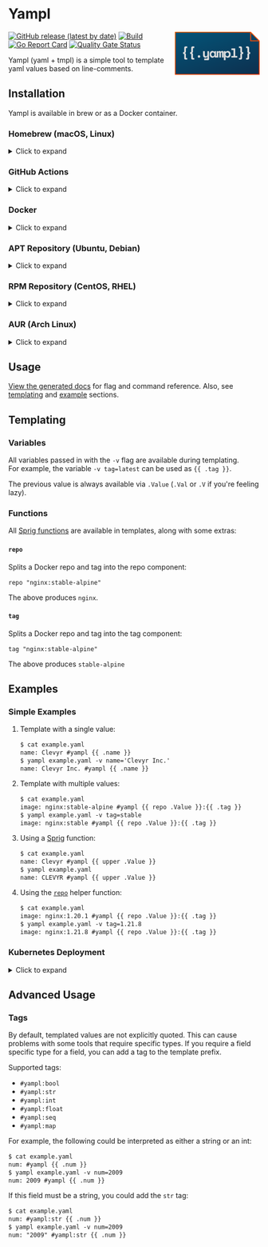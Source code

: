 # Yampl

<img src="./assets/icon.svg" alt="Yampl Icon" width="170" align="right">

[![GitHub release (latest by date)](https://img.shields.io/github/v/release/clevyr/yampl)](https://github.com/clevyr/yampl/releases)
[![Build](https://github.com/clevyr/yampl/actions/workflows/build.yml/badge.svg)](https://github.com/clevyr/yampl/actions/workflows/build.yml)
[![Go Report Card](https://goreportcard.com/badge/github.com/clevyr/yampl)](https://goreportcard.com/report/github.com/clevyr/yampl)
[![Quality Gate Status](https://sonarcloud.io/api/project_badges/measure?project=clevyr_yampl&metric=alert_status)](https://sonarcloud.io/summary/new_code?id=clevyr_yampl)

Yampl (yaml + tmpl) is a simple tool to template yaml values based on line-comments.

## Installation

Yampl is available in brew or as a Docker container.

### Homebrew (macOS, Linux)

<details>
  <summary>Click to expand</summary>

  ```shell
  brew install clevyr/tap/yampl
  ```
</details>

### GitHub Actions

<details>
  <summary>Click to expand</summary>

  There are two actions available for CI/CD usage:
  - **[clevyr/setup-yampl-action](https://github.com/clevyr/setup-yampl-action):** Installs yampl during a GitHub Action run.
  - **[clevyr/yampl-action](https://github.com/clevyr/yampl-action):** Installs yampl, runs yampl with the given inputs, then optionally creates a commit for you.

</details>

### Docker

<details>
  <summary>Click to expand</summary>

  yampl has a Docker image available at [`ghcr.io/clevyr/yampl`](https://ghcr.io/clevyr/yampl)

  ```shell
  docker pull ghcr.io/clevyr/yampl
  ```

  To use this image, you will need to volume bind the desired directory into the
  Docker container. The container uses `/data` as its workdir, so if you wanted
  to template `example.yaml` in the current directory, you could run:
  ```shell
  docker run --rm -it -v "$PWD:/data" ghcr.io/clevyr/yampl yampl example.yaml ...
  ```
</details>

### APT Repository (Ubuntu, Debian)

<details>
  <summary>Click to expand</summary>

  1. If you don't have it already, install the `ca-certificates` package
     ```shell
     sudo apt install ca-certificates
     ```

  2. Add Clevyr's apt repository
     ```
     echo 'deb [trusted=yes] https://apt.clevyr.com /' | sudo tee /etc/apt/sources.list.d/clevyr.list
     ```

  3. Update apt repositories
     ```shell
     sudo apt update
     ```

  4. Install yampl
     ```shell
     sudo apt install yampl
     ```
</details>

### RPM Repository (CentOS, RHEL)

<details>
  <summary>Click to expand</summary>

  1. If you don't have it already, install the `ca-certificates` package
     ```shell
     sudo yum install ca-certificates
     ```

  2. Add Clevyr's rpm repository to `/etc/yum.repos.d/clevyr.repo`
     ```ini
     [clevyr]
     name=Clevyr
     baseurl=https://rpm.clevyr.com
     enabled=1
     gpgcheck=0
     ```

  3. Install yampl
     ```shell
     sudo yum install yampl
     ```
</details>

### AUR (Arch Linux)

<details>
  <summary>Click to expand</summary>

Install [yampl-bin](https://aur.archlinux.org/packages/yampl-bin) with your [AUR helper](https://wiki.archlinux.org/index.php/AUR_helpers) of choice.
</details>


## Usage

[View the generated docs](docs/yampl.md) for flag and command reference.
Also, see [templating](#templating) and [example](#examples) sections.

## Templating

### Variables

All variables passed in with the `-v` flag are available during templating.  
For example, the variable `-v tag=latest` can be used as `{{ .tag }}`.

The previous value is always available via `.Value` (`.Val` or `.V` if you're feeling lazy).

### Functions

All [Sprig functions](https://masterminds.github.io/sprig/) are available in templates, along with some extras:

#### `repo`

Splits a Docker repo and tag into the repo component:
```gotemplate
repo "nginx:stable-alpine"
```
The above produces `nginx`.

#### `tag`

Splits a Docker repo and tag into the tag component:
```gotemplate
tag "nginx:stable-alpine"
```
The above produces `stable-alpine`

## Examples

### Simple Examples

1. Template with a single value:
    ```shell
    $ cat example.yaml
    name: Clevyr #yampl {{ .name }}
    $ yampl example.yaml -v name='Clevyr Inc.'
    name: Clevyr Inc. #yampl {{ .name }}
    ```

2. Template with multiple values:
    ```shell
    $ cat example.yaml
    image: nginx:stable-alpine #yampl {{ repo .Value }}:{{ .tag }}
    $ yampl example.yaml -v tag=stable
    image: nginx:stable #yampl {{ repo .Value }}:{{ .tag }}
    ```

3. Using a [Sprig](https://masterminds.github.io/sprig/) function:
    ```shell
    $ cat example.yaml
    name: Clevyr #yampl {{ upper .Value }}
    $ yampl example.yaml
    name: CLEVYR #yampl {{ upper .Value }}
    ```

4. Using the [`repo`](#repo) helper function:
    ```shell
    $ cat example.yaml
    image: nginx:1.20.1 #yampl {{ repo .Value }}:{{ .tag }}
    $ yampl example.yaml -v tag=1.21.8
    image: nginx:1.21.8 #yampl {{ repo .Value }}:{{ .tag }}
    ```

### Kubernetes Deployment

<details>
  <summary>Click to expand</summary>

  Here is a simple Kubernetes Deployment with an Nginx image:

  ```yaml
  apiVersion: apps/v1
  kind: Deployment
  metadata:
    name: nginx-deployment
  spec:
    selector:
      matchLabels:
        app: nginx
    template:
      metadata:
        labels:
          app: nginx
      spec:
        containers:
          - name: nginx
            image: nginx:1.20.2 #yampl nginx:{{ .tag }}
            ports:
            - containerPort: 80
  ```

  Notice the yaml comment on the same line as `image`.

  If this file was called `nginx.yaml`, then we could replace the image tag by running:
  ```shell
  yampl -i nginx.yaml -v tag=1.21.6
  ```

  The file would be updated in-place:
  ```yaml
  apiVersion: apps/v1
  kind: Deployment
  metadata:
    name: nginx-deployment
  spec:
    selector:
      matchLabels:
        app: nginx
    template:
      metadata:
        labels:
          app: nginx
      spec:
        containers:
          - name: nginx
            image: nginx:1.21.6 #yampl nginx:{{ .tag }}
            ports:
              - containerPort: 80
  ```

  If I wanted to repeat myself even less, I could utilize the `repo` function to pull the existing repo through.
  I could define the `image` template as:
  ```yaml
  image: nginx:1.21.6 #yampl {{ repo .Value }}:{{ .tag }}
  ```

  This would generate the same output, but I didn't have to type `nginx` twice.
  This becomes more useful when using custom Docker registries where repo names can get long.

</details>

## Advanced Usage

### Tags

By default, templated values are not explicitly quoted. This can cause
problems with some tools that require specific types. If you require a
field specific type for a field, you can add a tag to the template prefix.

Supported tags:

- `#yampl:bool`
- `#yampl:str`
- `#yampl:int`
- `#yampl:float`
- `#yampl:seq`
- `#yampl:map`

For example, the following could be interpreted as either a string or an int:

```shell
$ cat example.yaml
num: #yampl {{ .num }}
$ yampl example.yaml -v num=2009
num: 2009 #yampl {{ .num }}
```

If this field must be a string, you could add the `str` tag:

```shell
$ cat example.yaml
num: #yampl:str {{ .num }}
$ yampl example.yaml -v num=2009
num: "2009" #yampl:str {{ .num }}
```
